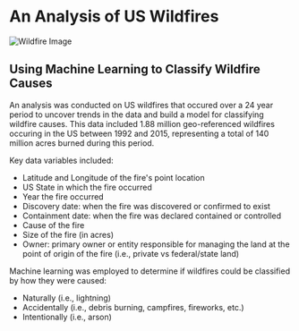 # An Analysis of US Wildfires

![Wildfire Image](https://github.com/bking3372/US-Wildfire-Analysis/blob/main/images/Wildfires4.jpg)
## Using Machine Learning to Classify Wildfire Causes

An analysis was conducted on US wildfires that occured over a 24 year period to uncover trends in the data and build a model for classifying wildfire causes.  This data included 1.88 million geo-referenced wildfires occuring in the US between 1992 and 2015, representing a total of 140 million acres burned during this period.

Key data variables included:
-  Latitude and Longitude of the fire's point location
-  US State in which the fire occurred
-  Year the fire occurred
-  Discovery date: when the fire was discovered or confirmed to exist
-  Containment date:  when the fire was declared contained or controlled
-  Cause of the fire
-  Size of the fire (in acres)
-  Owner:  primary owner or entity responsible for managing the land at the point of origin of the fire (i.e., private vs federal/state land)

Machine learning was employed to determine if wildfires could be classified by how they were caused:
-  Naturally (i.e., lightning)
-  Accidentally (i.e., debris burning, campfires, fireworks, etc.)
-  Intentionally (i.e., arson)

